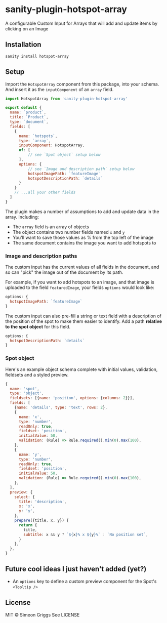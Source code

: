 # sanity-plugin-hotspot-array

A configurable Custom Input for Arrays that will add and update items by clicking on an Image

## Installation

```
sanity install hotspot-array
```

## Setup

Import the `HotspotArray` component from this package, into your schema. And insert it as the `inputComponent` of an `array` field.

```js
import HotspotArray from 'sanity-plugin-hotspot-array'

export default {
  name: `product`,
  title: `Product`,
  type: `document`,
  fields: [
    {
      name: `hotspots`,
      type: `array`,
      inputComponent: HotspotArray,
      of: [
          // see `Spot object` setup below
      ],
      options: {
          // see `Image and description path` setup below
          hotspotImagePath: `featureImage`
          hotspotDescriptionPath: `details`
      }
    }
    // ...all your other fields
  ]
}
```

The plugin makes a number of assumptions to add and update data in the array. Including:

- The `array` field is an array of objects
- The object contains two number fields named `x` and `y`
- You'll want to save those values as % from the top left of the image
- The same document contains the image you want to add hotspots to

### Image and description paths

The custom input has the current values of all fields in the document, and so can "pick" the image out of the document by its path.

For example, if you want to add hotspots to an image, and that image is uploaded to the field `featuredImage`, your fields `options` would look like:

```js
options: {
  hotspotImagePath: `featureImage`
}
```

The custom input can also pre-fill a string or text field with a description of the position of the spot to make them easier to identify. Add a path **relative to the spot object** for this field.

```js
options: {
  hotspotDescriptionPath: `details`
}
```

### Spot object

Here's an example object schema complete with initial values, validation, fieldsets and a styled preview.

```js
{
  name: 'spot',
  type: 'object',
  fieldsets: [{name: 'position', options: {columns: 2}}],
  fields: [
    {name: 'details', type: 'text', rows: 2},
    {
      name: 'x',
      type: 'number',
      readOnly: true,
      fieldset: 'position',
      initialValue: 50,
      validation: (Rule) => Rule.required().min(0).max(100),
    },
    {
      name: 'y',
      type: 'number',
      readOnly: true,
      fieldset: 'position',
      initialValue: 50,
      validation: (Rule) => Rule.required().min(0).max(100),
    },
  ],
  preview: {
    select: {
      title: 'description',
      x: 'x',
      y: 'y',
    },
    prepare({title, x, y}) {
      return {
        title,
        subtitle: x && y ? `${x}% x ${y}%` : `No position set`,
      }
    },
  },
}
```

## Future cool ideas I just haven't added (yet?)

- An `options` key to define a custom preview component for the Spot's `<Tooltip />`

## License

MIT © Simeon Griggs
See LICENSE
